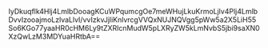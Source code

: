 IyDkuqflk4Hlj4LmlbDooagKCuWPqumcgOe7meWHujLkuKrmoLjlv4Plj4LmlbDvvIzooajmoLzlvaLlvI/vvIzkvJjliKnlvrcgVVQxNUJNQVgg5pWw5a2X5LiH55So6KGo77yaaHR0cHM6Ly9tZXRlcnMudW5pLXRyZW5kLmNvbS5jbi9saXN0XzQwLzM3MDYuaHRtbA==